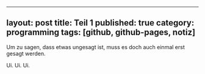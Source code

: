 
---
layout: post
title: Teil 1
published: true
category: programming
tags: [github, github-pages, notiz]
---




Um zu sagen, dass etwas ungesagt ist, muss es doch auch einmal erst gesagt werden.

Ui. Ui. Ui.

